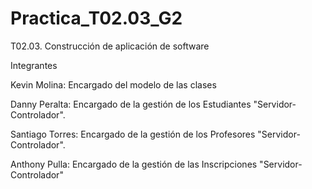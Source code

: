# Practica_T02.03_G2
T02.03. Construcción de aplicación de software  

Integrantes

Kevin Molina: Encargado del modelo de las clases  

Danny Peralta: Encargado de la gestión de los Estudiantes "Servidor-Controlador".

Santiago Torres: Encargado de la gestión de los Profesores "Servidor-Controlador".

Anthony Pulla: Encargado de la gestión de las Inscripciones "Servidor-Controlador"

